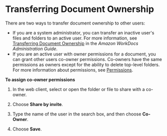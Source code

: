 # Transferring Document Ownership<a name="transfer_owner"></a>

There are two ways to transfer document ownership to other users:
+ If you are a system administrator, you can transfer an inactive user's files and folders to an active user\. For more information, see [Transferring Document Ownership](https://docs.aws.amazon.com/workdocs/latest/adminguide/transfer-docs.html) in the *Amazon WorkDocs Administration Guide*\.
+ If you are an active user with owner permissions for a document, you can grant other users co\-owner permissions\. Co\-owners have the same permissions as owners except for the ability to delete top\-level folders\. For more information about permissions, see [Permissions](permissions.md)\.

**To assign co\-owner permissions**

1. In the web client, select or open the folder or file to share with a co\-owner\.

1. Choose **Share by invite**\.

1. Type the name of the user in the search box, and then choose **Co\-Owner**\.

1. Choose **Save**\.